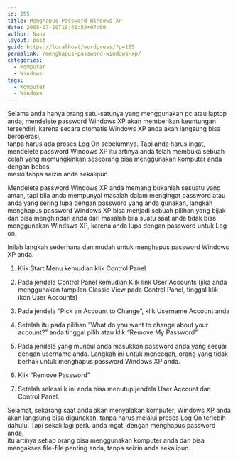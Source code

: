 ```yaml
---
id: 155
title: Menghapus Password Windows XP
date: 2008-07-10T18:41:53+07:00
author: Nana
layout: post
guid: https://localhost/wordpress/?p=155
permalink: /menghapus-password-windows-xp/
categories:
  - Komputer
  - Windows
tags:
  - Komputer
  - Windows
---
```

Selama anda hanya orang satu-satunya yang menggunakan pc atau laptop anda, mendelete password Windows XP akan memberikan keuntungan tersendiri, karena secara otomatis Windows XP anda akan langsung bisa beroperasi,  
tanpa harus ada proses Log On sebelumnya. Tapi anda harus ingat, mendelete password Windows XP itu artinya anda telah membuka sebuah celah yang memungkinkan seseorang bisa menggunakan komputer anda dengan bebas,  
meski tanpa seizin anda sekalipun.

Mendelete password Windows XP anda memang bukanlah sesuatu yang aman, tapi bila anda mempunyai masalah dalam mengingat password atau anda yang sering lupa dengan password yang anda gunakan, langkah menghapus password Windows XP bisa menjadi sebuah pilihan yang bijak dan bisa menghindari anda dari masalah bila suatu saat anda tidak bisa menggunakan Windsws XP, karena anda lupa dengan password untuk Log on.

Inilah langkah sederhana dan mudah untuk menghapus password Windows XP anda.

1. Klik Start Menu kemudian klik Control Panel

2. Pada jendela Control Panel kemudian Klik link User Accounts (jika anda menggunakan tampilan Classic View pada Control Panel, tinggal klik ikon User Accounts)

3. Pada jendela “Pick an Account to Change”, klik Username Account anda

4. Setelah itu pada pilihan ”What do you want to change about your account?” anda tinggal pilih atau klik “Remove My Password”

5. Pada jendela yang muncul anda masukkan password anda yang sesuai dengan username anda. Langkah ini untuk mencegah, orang yang tidak berhak untuk menghapus password Windows XP anda.

6. Klik “Remove Password”

7. Setelah selesai k ini anda bisa menutup jendela User Account dan Control Panel.

Selamat, sekarang saat anda akan menyalakan komputer, Windows XP anda akan langsung bisa digunakan, tanpa harus melalui proses Log On terlebih dahulu. Tapi sekali lagi perlu anda ingat, dengan menghapus password anda,  
itu artinya setiap orang bisa menggunakan komputer anda dan bisa mengakses file-file penting anda, tanpa seizin anda sekalipun.